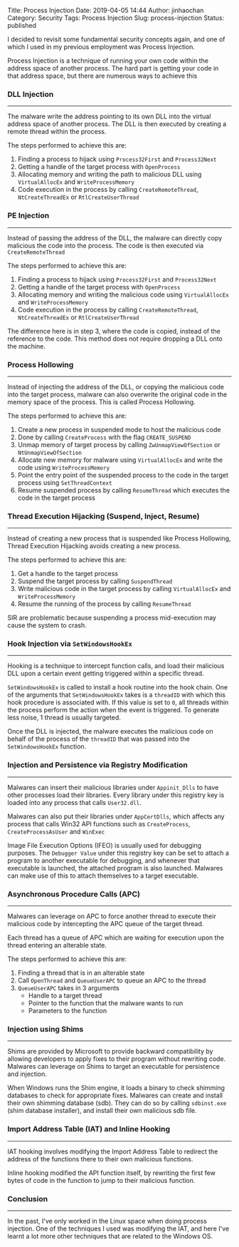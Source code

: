 Title: Process Injection
Date: 2019-04-05 14:44
Author: jinhaochan
Category: Security
Tags: Process Injection
Slug: process-injection
Status: published

<!-- wp:paragraph -->

I decided to revisit some fundamental security concepts again, and one of which I used in my previous employment was Process Injection.

<!-- /wp:paragraph -->

<!-- wp:paragraph -->

Process Injection is a technique of running your own code within the address space of another process. The hard part is getting your code in that address space, but there are numerous ways to achieve this

<!-- /wp:paragraph -->

<!-- wp:heading {"level":3} -->

### DLL Injection  

<!-- /wp:heading -->

<!-- wp:separator -->

------------------------------------------------------------------------

<!-- /wp:separator -->

</p>
<!-- wp:paragraph -->

The malware write the address pointing to its own DLL into the virtual address space of another process. The DLL is then executed by creating a remote thread within the process.

<!-- /wp:paragraph -->

<!-- wp:paragraph -->

The steps performed to achieve this are:

<!-- /wp:paragraph -->

<!-- wp:list {"ordered":true} -->

1.  Finding a process to hijack using `Process32First` and `Process32Next`
2.  Getting a handle of the target process with `OpenProcess`
3.  Allocating memory and writing the path to malicious DLL using `VirtualAllocEx` and `WriteProcessMemory`
4.  Code execution in the process by calling `CreateRemoteThread`, `NtCreateThreadEx` or `RtlCreateUserThread`

<!-- /wp:list -->

<!-- wp:heading {"level":3} -->

### PE Injection

<!-- /wp:heading -->

<!-- wp:separator -->

------------------------------------------------------------------------

<!-- /wp:separator -->

</p>
<!-- wp:paragraph -->

Instead of passing the address of the DLL, the malware can directly copy malicious the code into the process. The code is then executed via `CreateRemoteThread`

<!-- /wp:paragraph -->

<!-- wp:paragraph -->

The steps performed to achieve this are:

<!-- /wp:paragraph -->

<!-- wp:list {"ordered":true} -->

1.  Finding a process to hijack using `Process32First` and `Process32Next`
2.  Getting a handle of the target process with `OpenProcess`
3.  Allocating memory and writing the malicious code using `VirtualAllocEx` and `WriteProcessMemory`
4.  Code execution in the process by calling `CreateRemoteThread`, `NtCreateThreadEx` or `RtlCreateUserThread`

<!-- /wp:list -->

<!-- wp:paragraph -->

The difference here is in step 3, where the code is copied, instead of the reference to the code. This method does not require dropping a DLL onto the machine.

<!-- /wp:paragraph -->

<!-- wp:heading {"level":3} -->

### Process Hollowing

<!-- /wp:heading -->

<!-- wp:separator -->

------------------------------------------------------------------------

<!-- /wp:separator -->

</p>
<!-- wp:paragraph -->

Instead of injecting the address of the DLL, or copying the malicious code into the target process, malware can also overwrite the original code in the memory space of the process. This is called Process Hollowing.

<!-- /wp:paragraph -->

<!-- wp:paragraph -->

The steps performed to achieve this are:

<!-- /wp:paragraph -->

<!-- wp:list {"ordered":true} -->

1.  Create a new process in suspended mode to host the malicious code
2.  Done by calling `CreateProcess` with the flag `CREATE_SUSPEND`
3.  Unmap memory of target process by calling `ZwUnmapViewOfSection` or `NtUnmapViewOfSection`
4.  Allocate new memory for malware using `VirtualAllocEx` and write the code using `WriteProcessMemory`
5.  Point the entry point of the suspended process to the code in the target process using `SetThreadContext`
6.  Resume suspended process by calling `ResumeThread` which executes the code in the target process

<!-- /wp:list -->

<!-- wp:heading {"level":3} -->

### Thread Execution Hijacking (Suspend, Inject, Resume)

<!-- /wp:heading -->

<!-- wp:separator -->

------------------------------------------------------------------------

<!-- /wp:separator -->

</p>
<!-- wp:paragraph -->

Instead of creating a new process that is suspended like Process Hollowing, Thread Execution Hijacking avoids creating a new process.

<!-- /wp:paragraph -->

<!-- wp:paragraph -->

The steps performed to achieve this are:

<!-- /wp:paragraph -->

<!-- wp:list {"ordered":true} -->

1.  Get a handle to the target process
2.  Suspend the target process by calling `SuspendThread`
3.  Write malicious code in the target process by calling `VirtualAllocEx` and `WriteProcessMemory`
4.  Resume the running of the process by calling `ResumeThread`

<!-- /wp:list -->

<!-- wp:paragraph -->

SIR are problematic because suspending a process mid-execution may cause the system to crash.

<!-- /wp:paragraph -->

<!-- wp:heading {"level":3} -->

### Hook Injection via `SetWindowsHookEx`  

<!-- /wp:heading -->

<!-- wp:separator -->

------------------------------------------------------------------------

<!-- /wp:separator -->

</p>
<!-- wp:paragraph -->

Hooking is a technique to intercept function calls, and load their malicious DLL upon a certain event getting triggered within a specific thread.

<!-- /wp:paragraph -->

<!-- wp:paragraph -->

`SetWindowsHookEx` is called to install a hook routine into the hook chain. One of the arguments that `SetWindowsHookEx` takes is a `threadID` with which this hook procedure is associated with. If this value is set to `0`, all threads within the process perform the action when the event is triggered. To generate less noise, 1 thread is usually targeted.

<!-- /wp:paragraph -->

<!-- wp:paragraph -->

Once the DLL is injected, the malware executes the malicious code on behalf of the process of the `threadID` that was passed into the `SetWindowsHookEx` function.

<!-- /wp:paragraph -->

<!-- wp:heading {"level":3} -->

### Injection and Persistence via Registry Modification  

<!-- /wp:heading -->

<!-- wp:separator -->

------------------------------------------------------------------------

<!-- /wp:separator -->

</p>
<!-- wp:paragraph -->

Malwares can insert their malicious libraries under `Appinit_Dlls` to have other processes load their libraries. Every library under this registry key is loaded into any process that calls `User32.dll`.

<!-- /wp:paragraph -->

<!-- wp:paragraph -->

Malwares can also put their libraries under `AppCertDlls`, which affects any process that calls Win32 API functions such as `CreateProcess`, `CreateProcessAsUser` and `WinExec`  

<!-- /wp:paragraph -->

<!-- wp:paragraph -->

Image File Execution Options (IFEO) is usually used for debugging purposes. The `Debugger Value` under this registry key can be set to attach a program to another executable for debugging, and whenever that executable is launched, the attached program is also launched. Malwares can make use of this to attach themselves to a target executable.

<!-- /wp:paragraph -->

<!-- wp:heading {"level":3} -->

### Asynchronous Procedure Calls (APC)

<!-- /wp:heading -->

<!-- wp:separator -->

------------------------------------------------------------------------

<!-- /wp:separator -->

</p>
<!-- wp:paragraph -->

Malwares can leverage on APC to force another thread to execute their malicious code by intercepting the APC queue of the target thread.

<!-- /wp:paragraph -->

<!-- wp:paragraph -->

Each thread has a queue of APC which are waiting for execution upon the thread entering an alterable state.

<!-- /wp:paragraph -->

<!-- wp:paragraph -->

The steps performed to achieve this are:

<!-- /wp:paragraph -->

<!-- wp:list {"ordered":true} -->

1.  Finding a thread that is in an alterable state
2.  Call `OpenThread` and `QueueUserAPC` to queue an APC to the thread
3.  `QueueUserAPC` takes in 3 arguments
    -   Handle to a target thread
    -   Pointer to the function that the malware wants to run
    -   Parameters to the function

<!-- /wp:list -->

<!-- wp:heading {"level":3} -->

### Injection using Shims

<!-- /wp:heading -->

<!-- wp:separator -->

------------------------------------------------------------------------

<!-- /wp:separator -->

</p>
<!-- wp:paragraph -->

Shims are provided by Microsoft to provide backward compatibility by allowing developers to apply fixes to their program without rewriting code. Malwares can leverage on Shims to target an executable for persistence and injection.

<!-- /wp:paragraph -->

<!-- wp:paragraph -->

When Windows runs the Shim engine, it loads a binary to check shimming databases to check for appropriate fixes. Malwares can create and install their own shimming database (sdb). They can do so by calling `sdbinst.exe` (shim database installer), and install their own malicious sdb file.

<!-- /wp:paragraph -->

<!-- wp:heading {"level":3} -->

### Import Address Table (IAT) and Inline Hooking

<!-- /wp:heading -->

<!-- wp:separator -->

------------------------------------------------------------------------

<!-- /wp:separator -->

</p>
<!-- wp:paragraph -->

IAT hooking involves modifying the Import Address Table to redirect the address of the functions there to their own malicious functions.

<!-- /wp:paragraph -->

<!-- wp:paragraph -->

Inline hooking modified the API function itself, by rewriting the first few bytes of code in the function to jump to their malicious function.

<!-- /wp:paragraph -->

<!-- wp:heading {"level":3} -->

### Conclusion

<!-- /wp:heading -->

<!-- wp:separator -->

------------------------------------------------------------------------

<!-- /wp:separator -->

</p>
<!-- wp:paragraph -->

In the past, I've only worked in the Linux space when doing process injection. One of the techniques I used was modifying the IAT, and here I've learnt a lot more other techniques that are related to the Windows OS.

<!-- /wp:paragraph -->

